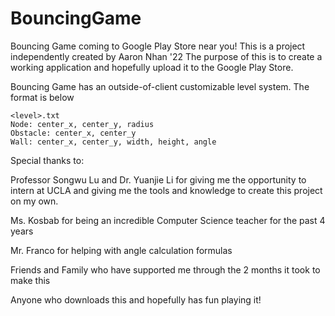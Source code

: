 # BouncingGame
Bouncing Game coming to Google Play Store near you!
This is a project independently created by Aaron Nhan '22
The purpose of this is to create a working application and hopefully upload it to the Google Play Store.


Bouncing Game has an outside-of-client customizable level system. The format is below

    <level>.txt
    Node: center_x, center_y, radius
    Obstacle: center_x, center_y
    Wall: center_x, center_y, width, height, angle



Special thanks to:

Professor Songwu Lu and Dr. Yuanjie Li for giving me the opportunity to intern at UCLA and giving me the
tools and knowledge to create this project on my own.

Ms. Kosbab for being an incredible Computer Science teacher for the past 4 years

Mr. Franco for helping with angle calculation formulas

Friends and Family who have supported me through the 2 months it took to make this

Anyone who downloads this and hopefully has fun playing it!
